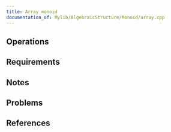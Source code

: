 ```yaml
---
title: Array monoid
documentation_of: Mylib/AlgebraicStructure/Monoid/array.cpp
---
```


## Operations

## Requirements

## Notes

## Problems

## References
